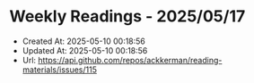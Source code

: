 # Weekly Readings - 2025/05/17

- Created At: 2025-05-10 00:18:56
- Updated At: 2025-05-10 00:18:56
- Url: https://api.github.com/repos/ackkerman/reading-materials/issues/115

